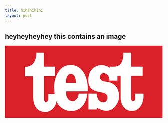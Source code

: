 ```yaml
---
title: hihihihihi
layout: post
---
```



## heyheyheyhey  this contains an image

![test](https://github.com/philosofia/philosofia.github.io/blob/master/_posts/test.png?raw=true)